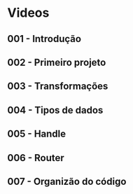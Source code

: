 # Videos

## 001 - Introdução

## 002 - Primeiro projeto

## 003 - Transformações

## 004 - Tipos de dados

## 005 - Handle

## 006 - Router

## 007 - Organizão do código
